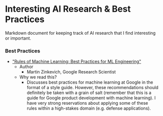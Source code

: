 # Interesting AI Research & Best Practices
Markdown document for keeping track of AI research that I find interesting or important.

### Best Practices
+ ["Rules of Machine Learning: Best Practices for ML Engineering"](http://martin.zinkevich.org/rules_of_ml/rules_of_ml.pdf)
  + Author
    + Martin Zinkevich, Google Research Scientist
  + Why we read this?
    + Discusses best practices for machine learning at Google in the format of a style guide. However, these recommendations should definitely be taken with a grain of salt (remember that this is a guide for Google product development with machine learning). I have very strong reservations about applying some of these rules within a high-stakes domain (e.g. defense applications).
